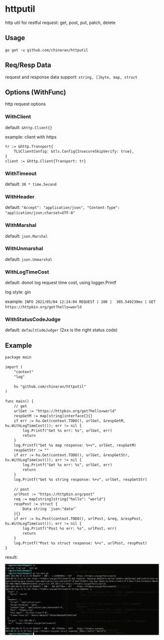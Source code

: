 # httputil
http util for restful request: get, post, put, patch, delete

## Usage

`go get -u github.com/chinaran/httputil`

## Req/Resp Data

request and response data support: `string, []byte, map, struct`

## Options (WithFunc)

http request options

### WithClient

default: `&http.Client{}`

example: client with https

```golang
tr := &http.Transport{
	TLSClientConfig: &tls.Config{InsecureSkipVerify: true},
}
client := &http.Client{Transport: tr}
```

### WithTimeout

default: `30 * time.Second`

### WithHeader

default: `"Accept": "application/json", "Content-Type": "application/json;charset=UTF-8"`

### WithMarshal

default: `json.Marshal`

### WithUnmarshal

default: `json.Unmarshal`

### WithLogTimeCost

default: donot log request time cost, using logger.Printf

log style: gin

example: `INFO 2021/05/04 12:24:04 REQUEST | 200 |  305.549239ms | GET     https://httpbin.org/get?hello=world`

### WithStatusCodeJudge

default: `defaultCodeJudger` (2xx is the right status code)

## Example

```golang
package main

import (
	"context"
	"log"

	hu "github.com/chinaran/httputil"
)

func main() {
	// get
	urlGet := "https://httpbin.org/get?hello=world"
	respGetM := map[string]interface{}{}
	if err := hu.Get(context.TODO(), urlGet, &respGetM, hu.WithLogTimeCost()); err != nil {
		log.Printf("Get %s err: %s", urlGet, err)
		return
	}
	log.Printf("Get %s map response: %+v", urlGet, respGetM)
	respGetStr := ""
	if err := hu.Get(context.TODO(), urlGet, &respGetStr, hu.WithLogTimeCost()); err != nil {
		log.Printf("Get %s err: %s", urlGet, err)
		return
	}
	log.Printf("Get %s string response: %+v", urlGet, respGetStr)

	// post
	urlPost := "https://httpbin.org/post"
	req := map[string]string{"hello": "world"}
	respPost := struct {
		Data string `json:"data"`
	}{}
	if err := hu.Post(context.TODO(), urlPost, &req, &respPost, hu.WithLogTimeCost()); err != nil {
		log.Printf("Post %s err: %s", urlPost, err)
		return
	}
	log.Printf("Post %s struct response: %+v", urlPost, respPost)
}
```

result:

![result](https://github.com/chinaran/my-pictures/blob/master/httputil/result.png)
